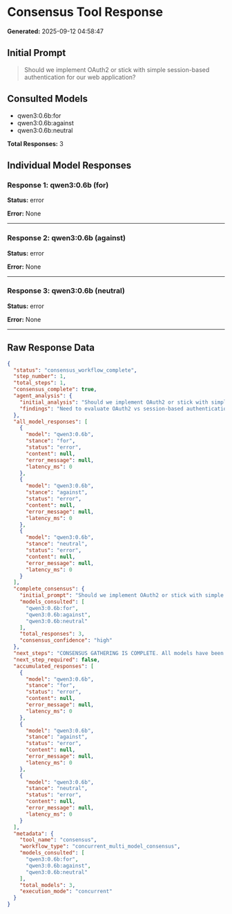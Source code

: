 # Consensus Tool Response

**Generated:** 2025-09-12 04:58:47

## Initial Prompt
> Should we implement OAuth2 or stick with simple session-based authentication for our web application?

## Consulted Models
- qwen3:0.6b:for
- qwen3:0.6b:against
- qwen3:0.6b:neutral

**Total Responses:** 3

## Individual Model Responses

### Response 1: qwen3:0.6b (for)
**Status:** error

**Error:** None

---

### Response 2: qwen3:0.6b (against)
**Status:** error

**Error:** None

---

### Response 3: qwen3:0.6b (neutral)
**Status:** error

**Error:** None

---

## Raw Response Data
```json
{
  "status": "consensus_workflow_complete",
  "step_number": 1,
  "total_steps": 1,
  "consensus_complete": true,
  "agent_analysis": {
    "initial_analysis": "Should we implement OAuth2 or stick with simple session-based authentication for our web application?",
    "findings": "Need to evaluate OAuth2 vs session-based authentication for our web app"
  },
  "all_model_responses": [
    {
      "model": "qwen3:0.6b",
      "stance": "for",
      "status": "error",
      "content": null,
      "error_message": null,
      "latency_ms": 0
    },
    {
      "model": "qwen3:0.6b",
      "stance": "against",
      "status": "error",
      "content": null,
      "error_message": null,
      "latency_ms": 0
    },
    {
      "model": "qwen3:0.6b",
      "stance": "neutral",
      "status": "error",
      "content": null,
      "error_message": null,
      "latency_ms": 0
    }
  ],
  "complete_consensus": {
    "initial_prompt": "Should we implement OAuth2 or stick with simple session-based authentication for our web application?",
    "models_consulted": [
      "qwen3:0.6b:for",
      "qwen3:0.6b:against",
      "qwen3:0.6b:neutral"
    ],
    "total_responses": 3,
    "consensus_confidence": "high"
  },
  "next_steps": "CONSENSUS GATHERING IS COMPLETE. All models have been consulted concurrently. Synthesize all perspectives and present:\n1. Key points of AGREEMENT across models\n2. Key points of DISAGREEMENT and why they differ\n3. Your final consolidated recommendation\n4. Specific, actionable next steps for implementation\n5. Critical risks or concerns that must be addressed",
  "next_step_required": false,
  "accumulated_responses": [
    {
      "model": "qwen3:0.6b",
      "stance": "for",
      "status": "error",
      "content": null,
      "error_message": null,
      "latency_ms": 0
    },
    {
      "model": "qwen3:0.6b",
      "stance": "against",
      "status": "error",
      "content": null,
      "error_message": null,
      "latency_ms": 0
    },
    {
      "model": "qwen3:0.6b",
      "stance": "neutral",
      "status": "error",
      "content": null,
      "error_message": null,
      "latency_ms": 0
    }
  ],
  "metadata": {
    "tool_name": "consensus",
    "workflow_type": "concurrent_multi_model_consensus",
    "models_consulted": [
      "qwen3:0.6b:for",
      "qwen3:0.6b:against",
      "qwen3:0.6b:neutral"
    ],
    "total_models": 3,
    "execution_mode": "concurrent"
  }
}
```